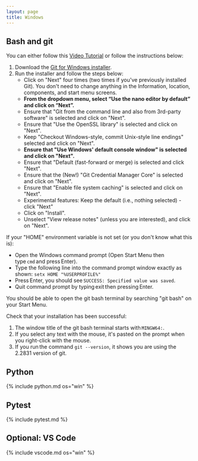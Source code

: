 ```yaml
---
layout: page
title: Windows
---
```


## Bash and git
You can either follow this [Video
Tutorial](https://www.youtube.com/watch?v=339AEqk9c-8) or follow the
instructions below:

1. Download the [Git for Windows installer](https://git-for-windows.github.io/).
1. Run the installer and follow the steps below:
   - Click on "Next" four times (two times if you've previously installed Git).
     You don't need to change anything in the Information, location, components,
     and start menu screens.
   - **From the dropdown menu, select “Use the nano editor by default” and click on “Next”.**
   - Ensure that "Git from the command line and also from 3rd-party software" is selected and click on
     "Next".
   - Ensure that "Use the OpenSSL library" is selected and click on "Next".
   - Keep "Checkout Windows-style, commit Unix-style line endings" selected and click on "Next".
   - **Ensure that "Use Windows' default console window" is selected and click on "Next".**
   - Ensure that "Default (fast-forward or merge) is selected and click "Next". 
   - Ensure that the (New!) "Git Credential Manager Core" is selected and click on "Next". 
   - Ensure that "Enable file system caching" is selected and click on "Next". 
   - Experimental features: Keep the default (i.e., nothing selected) - click "Next"
   - Click on "Install".
   - Unselect "View release notes" (unless you are interested), and click on "Next". 

If your "HOME" environment variable is not set (or you don't know what this is): 
   - Open the Windows command prompt (Open Start Menu then type `cmd` and press Enter).
   - Type the following line into the command prompt window exactly as shown:
`setx HOME "%USERPROFILE%"`
   - Press Enter, you should see `SUCCESS: Specified value was saved`. 
   - Quit command prompt by typing exit then pressing Enter.


You should be able to open the git bash terminal by searching "git bash" on your Start Menu. 

Check that your installation has been successful:
1. The window title of the git bash terminal starts with `MINGW64:`. 
1. If you select any text with the mouse, it's pasted on the prompt when you right-click with the mouse. 
1. If you run the command `git --version`, it shows you are using the 2.2831 version of git.  

## Python
{% include python.md os="win" %}


## Pytest
{% include pytest.md %}

## Optional: VS Code
{% include vscode.md os="win" %}
